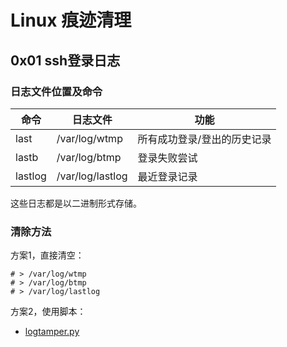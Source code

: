 # Linux 痕迹清理

## 0x01 ssh登录日志

### 日志文件位置及命令
 | 命令	 | 日志文件	 | 功能 | 
 | ---- | ---- |---- |
 | last | 	/var/log/wtmp	 | 所有成功登录/登出的历史记录 | 
 | lastb | 	/var/log/btmp | 	登录失败尝试 | 
 | lastlog	 | /var/log/lastlog	 | 最近登录记录 | 

这些日志都是以二进制形式存储。   

### 清除方法
方案1，直接清空：  
```
# > /var/log/wtmp
# > /var/log/btmp
# > /var/log/lastlog
```
方案2，使用脚本：

- [logtamper.py](./logtamper.py)

